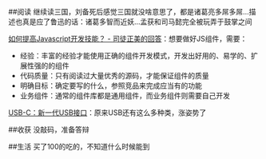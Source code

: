 ##阅读
继续读三国，刘备死后感觉三国就没啥意思了，都是诸葛亮多屌多屌...描述也真是应了鲁迅的话：诸葛多智而近妖...孟获和司马懿完全被玩弄于鼓掌之间

[如何提高Javascript开发技能？ - 司徒正美的回答](http://www.zhihu.com/question/20732377)：想要做好JS组件，需要：

* 经验：丰富的经验才能使用正确的组件开发模式，开发出好用的、易学的、扩展性强的的组件
* 代码质量：只有阅读过大量优秀的源码，才能保证组件的质量
* 明确目标：确定要写的什么，参照竞品来完成应当有的功能
* 业务组件：通常的组件库都是通用组件，而业务组件则需要自己开发

[USB-C：新一代USB接口](http://www.ituring.com.cn/article/192993)：原来USB还有这么多种类，涨姿势了

##收获
没敲码，准备答辩

##生活
买了100的吃的，不知道什么时候能到